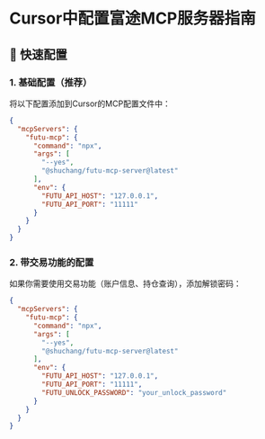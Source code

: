 # Cursor中配置富途MCP服务器指南

## 🚀 快速配置

### 1. 基础配置（推荐）

将以下配置添加到Cursor的MCP配置文件中：

```json
{
  "mcpServers": {
    "futu-mcp": {
      "command": "npx",
      "args": [
        "--yes",
        "@shuchang/futu-mcp-server@latest"
      ],
      "env": {
        "FUTU_API_HOST": "127.0.0.1",
        "FUTU_API_PORT": "11111"
      }
    }
  }
} 
```


### 2. 带交易功能的配置

如果你需要使用交易功能（账户信息、持仓查询），添加解锁密码：

```json
{
  "mcpServers": {
    "futu-mcp": {
      "command": "npx",
      "args": [
        "--yes",
        "@shuchang/futu-mcp-server@latest"
      ],
      "env": {
        "FUTU_API_HOST": "127.0.0.1",
        "FUTU_API_PORT": "11111",
        "FUTU_UNLOCK_PASSWORD": "your_unlock_password"
      }
    }
  }
}
```
